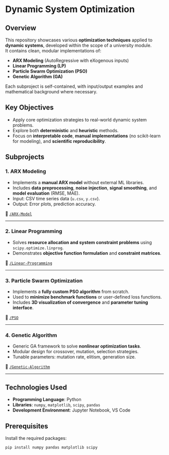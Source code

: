 # Dynamic System Optimization

## Overview  
This repository showcases various **optimization techniques** applied to **dynamic systems**, developed within the scope of a university module.  
It contains clean, modular implementations of:

- **ARX Modeling** (AutoRegressive with eXogenous inputs)  
- **Linear Programming (LP)**  
- **Particle Swarm Optimization (PSO)**  
- **Genetic Algorithm (GA)**  

Each subproject is self-contained, with input/output examples and mathematical background where necessary.

## Key Objectives  
- Apply core optimization strategies to real-world dynamic system problems.  
- Explore both **deterministic** and **heuristic** methods.  
- Focus on **interpretable code**, **manual implementations** (no scikit-learn for modeling), and **scientific reproducibility**.

## Subprojects  

### 1. ARX Modeling  
- Implements a **manual ARX model** without external ML libraries.  
- Includes **data preprocessing**, **noise injection**, **signal smoothing**, and **model evaluation** (RMSE, MAE).  
- Input: CSV time series data (`u.csv`, `y.csv`).  
- Output: Error plots, prediction accuracy.

📁 [`/ARX-Model`](./ARX-Model)

---

### 2. Linear Programming  
- Solves **resource allocation and system constraint problems** using `scipy.optimize.linprog`.  
- Demonstrates **objective function formulation** and **constraint matrices**.

📁 [`/Linear-Programming`](./Linear-Programming)

---

### 3. Particle Swarm Optimization  
- Implements a **fully custom PSO algorithm** from scratch.  
- Used to **minimize benchmark functions** or user-defined loss functions.  
- Includes **3D visualization of convergence** and **parameter tuning interface**.

📁 [`/PSO`](./PSO)

---

### 4. Genetic Algorithm  
- Generic GA framework to solve **nonlinear optimization tasks**.  
- Modular design for crossover, mutation, selection strategies.  
- Tunable parameters: mutation rate, elitism, generation size.

📁 [`/Genetic-Algorithm`](./Genetic-Algorithm)

---

## Technologies Used  
- **Programming Language**: Python  
- **Libraries**: `numpy`, `matplotlib`, `scipy`, `pandas`  
- **Development Environment**: Jupyter Notebook, VS Code  

## Prerequisites  
Install the required packages:  
```bash
pip install numpy pandas matplotlib scipy



